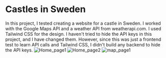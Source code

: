# Castles in Sweden
In this project, I tested creating a website for a castle in Sweden. I worked with the Google Maps API and a weather API from weatherapi.com. I used Tailwind CSS for the design. I haven't tried to hide the API keys in this project, and I have changed them. However, since this was just a frontend test to learn API calls and Tailwind CSS, I didn't build any backend to hide the API keys.
![Home_page1](https://github.com/LinaSunden/castle/assets/117045688/d827a594-2112-4dbc-81bd-193a1792949b)
![Home_page2](https://github.com/LinaSunden/castle/assets/117045688/4e4550f2-3ca0-4224-9b29-7216e0eb53e2)
![map_page1](https://github.com/LinaSunden/castle/assets/117045688/d7c7be3f-8acd-45c0-a4cd-0f1f751f6b29)
